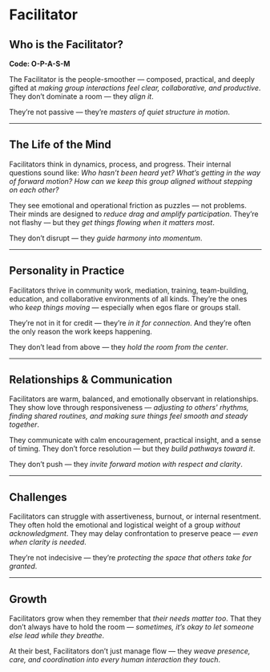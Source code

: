 # Facilitator
## Who is the Facilitator?
**Code: O-P-A-S-M**

The Facilitator is the people-smoother — composed, practical, and deeply gifted at *making group interactions feel clear, collaborative, and productive*. They don’t dominate a room — they *align it*.

They’re not passive — they’re *masters of quiet structure in motion*.

---

## The Life of the Mind

Facilitators think in dynamics, process, and progress. Their internal questions sound like: *Who hasn’t been heard yet? What’s getting in the way of forward motion? How can we keep this group aligned without stepping on each other?*

They see emotional and operational friction as puzzles — not problems. Their minds are designed to *reduce drag and amplify participation*. They’re not flashy — but they *get things flowing when it matters most*.

They don’t disrupt — they *guide harmony into momentum*.

---

## Personality in Practice

Facilitators thrive in community work, mediation, training, team-building, education, and collaborative environments of all kinds. They’re the ones who *keep things moving* — especially when egos flare or groups stall.

They’re not in it for credit — they’re *in it for connection*. And they’re often the only reason the work keeps happening.

They don’t lead from above — they *hold the room from the center*.

---

## Relationships & Communication

Facilitators are warm, balanced, and emotionally observant in relationships. They show love through responsiveness — *adjusting to others' rhythms, finding shared routines, and making sure things feel smooth and steady together*.

They communicate with calm encouragement, practical insight, and a sense of timing. They don’t force resolution — but they *build pathways toward it*.

They don’t push — they *invite forward motion with respect and clarity*.

---

## Challenges

Facilitators can struggle with assertiveness, burnout, or internal resentment. They often hold the emotional and logistical weight of a group *without acknowledgment*. They may delay confrontation to preserve peace — *even when clarity is needed*.

They’re not indecisive — they’re *protecting the space that others take for granted*.

---

## Growth

Facilitators grow when they remember that *their needs matter too*. That they don’t always have to hold the room — *sometimes, it’s okay to let someone else lead while they breathe*.

At their best, Facilitators don’t just manage flow — they *weave presence, care, and coordination into every human interaction they touch*.
